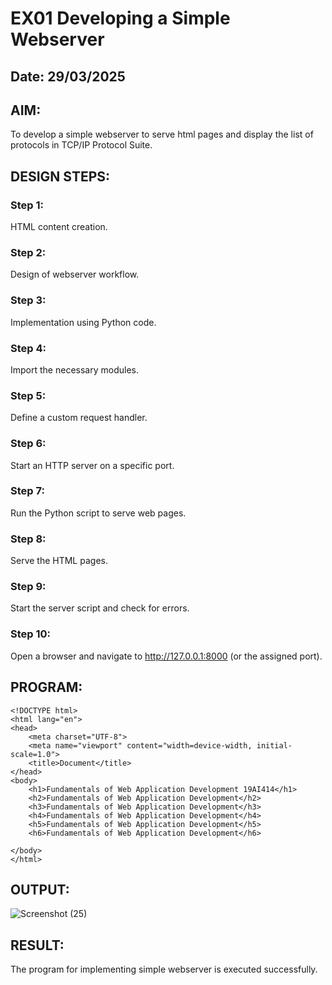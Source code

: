 # EX01 Developing a Simple Webserver
## Date: 29/03/2025

## AIM:
To develop a simple webserver to serve html pages and display the list of protocols in TCP/IP Protocol Suite.

## DESIGN STEPS:
### Step 1: 
HTML content creation.

### Step 2:
Design of webserver workflow.

### Step 3:
Implementation using Python code.

### Step 4:
Import the necessary modules.

### Step 5:
Define a custom request handler.

### Step 6:
Start an HTTP server on a specific port.

### Step 7:
Run the Python script to serve web pages.

### Step 8:
Serve the HTML pages.

### Step 9:
Start the server script and check for errors.

### Step 10:
Open a browser and navigate to http://127.0.0.1:8000 (or the assigned port).

## PROGRAM:
```
<!DOCTYPE html>
<html lang="en">
<head>
    <meta charset="UTF-8">
    <meta name="viewport" content="width=device-width, initial-scale=1.0">
    <title>Document</title>
</head>
<body>
    <h1>Fundamentals of Web Application Development 19AI414</h1>
    <h2>Fundamentals of Web Application Development</h2>
    <h3>Fundamentals of Web Application Development</h3>
    <h4>Fundamentals of Web Application Development</h4>
    <h5>Fundamentals of Web Application Development</h5>
    <h6>Fundamentals of Web Application Development</h6>
    
</body>
</html>
```

## OUTPUT:
![Screenshot (25)](https://github.com/user-attachments/assets/940e2314-6233-4285-88ae-55ee16e10e15)

## RESULT:
The program for implementing simple webserver is executed successfully.
